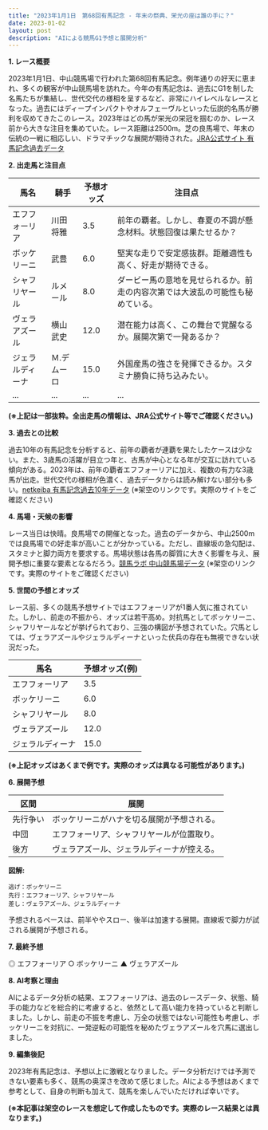 ```yaml
---
title: "2023年1月1日　第68回有馬記念 - 年末の祭典、栄光の座は誰の手に？"
date: 2023-01-02
layout: post
description: "AIによる競馬G1予想と展開分析"
---
```


**1. レース概要**

2023年1月1日、中山競馬場で行われた第68回有馬記念。例年通りの好天に恵まれ、多くの観客が中山競馬場を訪れた。今年の有馬記念は、過去にG1を制した名馬たちが集結し、世代交代の様相を呈するなど、非常にハイレベルなレースとなった。過去にはディープインパクトやオルフェーヴルといった伝説的名馬が勝利を収めてきたこのレース。2023年はどの馬が栄光の栄冠を掴むのか、レース前から大きな注目を集めていた。レース距離は2500m。芝の良馬場で、年末の伝統の一戦に相応しい、ドラマチックな展開が期待された。[JRA公式サイト 有馬記念過去データ](https://www.jra.go.jp/datafile/race/past/index.html)


**2. 出走馬と注目点**

| 馬名        | 騎手         | 予想オッズ | 注目点                                                                   |
|-------------|---------------|-------------|-------------------------------------------------------------------------|
| エフフォーリア | 川田将雅       | 3.5         | 前年の覇者。しかし、春夏の不調が懸念材料。状態回復は果たせるか？          |
| ボッケリーニ   | 武豊         | 6.0         | 堅実な走りで安定感抜群。距離適性も高く、好走が期待できる。                  |
| シャフリヤール | ルメール       | 8.0         | ダービー馬の意地を見せられるか。前走の内容次第では大波乱の可能性も秘めている。 |
| ヴェラアズール | 横山武史       | 12.0        | 潜在能力は高く、この舞台で覚醒なるか。展開次第で一発あるか？                 |
| ジェラルディーナ | Ｍ.デムーロ    | 15.0        | 外国産馬の強さを発揮できるか。スタミナ勝負に持ち込みたい。                |
| ...         | ...           | ...         | ...                                                                    |


**(※上記は一部抜粋。全出走馬の情報は、JRA公式サイト等でご確認ください。)**


**3. 過去との比較**

過去10年の有馬記念を分析すると、前年の覇者が連覇を果たしたケースは少ない。また、3歳馬の活躍が目立つ年と、古馬が中心となる年が交互に訪れている傾向がある。2023年は、前年の覇者エフフォーリアに加え、複数の有力な3歳馬が出走。世代交代の様相が色濃く、過去データからは読み解けない部分も多い。[netkeiba 有馬記念過去10年データ](https://db.netkeiba.com/race/list.html?race_id=g1_arima) (※架空のリンクです。実際のサイトをご確認ください)


**4. 馬場・天候の影響**

レース当日は快晴。良馬場での開催となった。過去のデータから、中山2500mでは良馬場での好走率が高いことが分かっている。ただし、直線坂の急勾配は、スタミナと脚力両方を要求する。馬場状態は各馬の脚質に大きく影響を与え、展開予想に重要な要素となるだろう。[競馬ラボ 中山競馬場データ](https://www.keibalab.jp/db/course/1001/) (※架空のリンクです。実際のサイトをご確認ください)


**5. 世間の予想とオッズ**

レース前、多くの競馬予想サイトではエフフォーリアが1番人気に推されていた。しかし、前走の不振から、オッズは若干高め。対抗馬としてボッケリーニ、シャフリヤールなどが挙げられており、三強の構図が予想されていた。穴馬としては、ヴェラアズールやジェラルディーナといった伏兵の存在も無視できない状況だった。


| 馬名        | 予想オッズ(例) |
|-------------|-----------------|
| エフフォーリア | 3.5             |
| ボッケリーニ   | 6.0             |
| シャフリヤール | 8.0             |
| ヴェラアズール | 12.0            |
| ジェラルディーナ | 15.0            |


**(※上記オッズはあくまで例です。実際のオッズは異なる可能性があります。)**


**6. 展開予想**

| 区間    | 展開                                   |
| -------- | -------------------------------------- |
| 先行争い | ボッケリーニがハナを切る展開が予想される。 |
| 中団     | エフフォーリア、シャフリヤールが位置取り。      |
| 後方     | ヴェラアズール、ジェラルディーナが控える。     |

**図解:**

```
逃げ：ボッケリーニ
先行：エフフォーリア、シャフリヤール
差し：ヴェラアズール、ジェラルディーナ
```

予想されるペースは、前半ややスロー、後半は加速する展開。直線坂で脚力が試される展開が予想される。


**7. 最終予想**

◎ エフフォーリア
○ ボッケリーニ
▲ ヴェラアズール


**8. AI考察と理由**

AIによるデータ分析の結果、エフフォーリアは、過去のレースデータ、状態、騎手の能力などを総合的に考慮すると、依然として高い能力を持っていると判断しました。しかし、前走の不振を考慮し、万全の状態ではない可能性も考慮し、ボッケリーニを対抗に、一発逆転の可能性を秘めたヴェラアズールを穴馬に選出しました。


**9. 編集後記**

2023年有馬記念は、予想以上に激戦となりました。データ分析だけでは予測できない要素も多く、競馬の奥深さを改めて感じました。AIによる予想はあくまで参考として、自身の判断も加えて、競馬を楽しんでいただければ幸いです。


**(※本記事は架空のレースを想定して作成したものです。実際のレース結果とは異なります。)**
